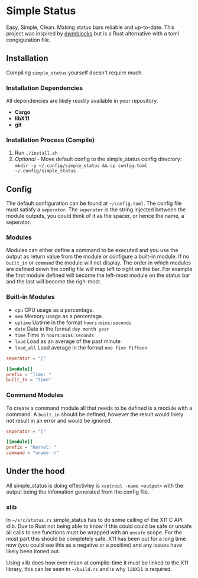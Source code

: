 # Simple Status

Easy, Simple, Clean. Making status bars reliable and up-to-date. This project was inspired by [dwmblocks](https://github.com/torrinfail/dwmblocks) but is a Rust alternative with a toml congiguration file.

## Installation

Compiling `simple_status` yourself doesn't require much.

### Installation Dependencies

All dependencies are likely readily available in your repository.

- **Cargo**
- **libX11**
- **git**

### Installation Process (Compile)

1. Run `./install.sh`
2. *Optional* - Move default config to the simple_status config directory: `mkdir -p ~/.config/simple_status && cp config.toml ~/.config/simple_status`

## Config

The default configuration can be found at `~/config.toml`. The config file must satisfy a `seperator`. The `seperator` is the string injected between the module outputs, you could think of it as the spacer, or hence the name, a seperator.

### Modules

Modules can either define a command to be executed and you use the output as return value from the module or configure a built-in module. If no `built_in` or `command` the module will not display. The order in which modules are defined down the config file will map left to right on the bar. For example the first module defined will become the left-most module on the status bar and the last will become the righ-most.

### Built-in Modules

- `cpu` CPU usage as a percentage.
- `mem` Memory usage as a percentage.
- `uptime` Uptime in the format `hours:mins:seconds`
- `date` Date in the format `day month year`
- `time` Time in `hours:mins:seconds`
- `load` Load as an average of the past minute
- `load_all` Load average in the format `one five fifteen`

``` toml
seperator = "|"

[[module]]
prefix = "Time: "
built_in = "time"
```

### Command Modules

To create a command module all that needs to be defined is a module with a command. A `built_in` should be defined, however the result would likely not result in an error and would be ignored.

``` toml
seperator = "|"

[[module]]
prefix = "Kernel: "
command = "uname -r"
```

## Under the hood

All simple_status is doing effectivley is `xsetroot -name <output>` with the output being the infomation generated from the config file.

### xlib

In `~/src/status.rs` simple_status has to do some calling of the X11 C API xlib. Due to Rust not being able to know if this could could be safe or unsafe all calls to see functions must be wrapped with an `unsafe` scope. For the most part this should be completely safe. X11 has been out for a long time now (you could see this as a negative or a positive) and any issues have likely been ironed out.

Using xlib does how ever mean at compile-time it must be linked to the X11 library, this can be seen in `~/build.rs` and is why `libX11` is required.
